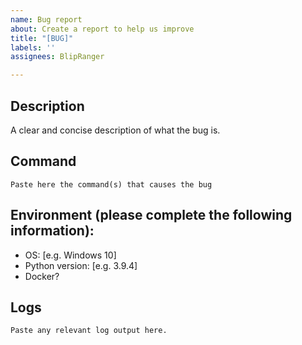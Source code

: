 ```yaml
---
name: Bug report
about: Create a report to help us improve
title: "[BUG]"
labels: ''
assignees: BlipRanger

---
```


## Description
A clear and concise description of what the bug is.

## Command
```
Paste here the command(s) that causes the bug
```

## Environment (please complete the following information):
 - OS: [e.g. Windows 10]
 - Python version: [e.g. 3.9.4]
 - Docker?

## Logs
```
Paste any relevant log output here.
```
